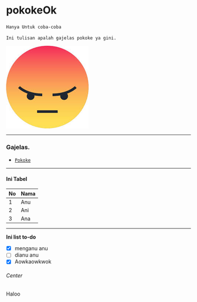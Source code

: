 # pokokeOk
`Hanya Untuk coba-coba`


```
Ini tulisan apalah gajelas pokoke ya gini.
```

![Angry react](https://github.com/Pokoke-01/Pokoke-01/blob/main/Angry.jpeg)

***

### Gajelas.
* [`Pokoke`](https://github.com/Pokoke-01)

***

#### Ini Tabel

|No|Nama|
|--|----|
|1 |Anu |
|2 |Ani |
|3 |Ana |
---
**Ini list to-do**

- [x] menganu anu
- [ ] dianu anu
- [x] Aowkaowkwok

###### Center

  Haloo
